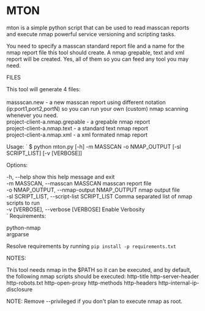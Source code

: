 # MTON

mton is a simple python script that can be used to read masscan reports and execute nmap powerful service versioning and scripting tasks. 

You need to specify a masscan standard report file and a name for the nmap report file this tool should create. A nmap grepable, text and xml report will be created. Yes, all of them so you can feed any tool you may need.

FILES

This tool will generate 4 files:<br>
<br>
massscan.new - a new masscan report using different notation (ip:port1,port2,portN) so you can run your own (custom) nmap scanning whenever you need.<br>
project-client-a.nmap.grepable - a grepable nmap report<br>
project-client-a.nmap.text - a standard text nmap report<br>
project-client-a.nmap.xml - a xml formated nmap report<br>


Usage:
`
$ python mton.py [-h] -m MASSCAN -o NMAP_OUTPUT [-sl SCRIPT_LIST] [-v [VERBOSE]]


Options:

  -h, --help                                      show this help message and exit<br>
  -m MASSCAN, --masscan MASSCAN                   masscan report file<br>
  -o NMAP_OUTPUT, --nmap-output NMAP_OUTPUT       nmap output file<br>
  -sl SCRIPT_LIST, --script-list SCRIPT_LIST      Comma separated list of nmap scripts to run<br>
  -v [VERBOSE], --verbose [VERBOSE]               Enable Verbosity<br>
`
Requirements:<br>

python-nmap<br>
argparse<br>

Resolve requirements by running 
`pip install -p requirements.txt`

NOTES:

This tool needs nmap in the $PATH so it can be executed, and by default, the following nmap scripts should be executed:
http-title
http-server-header
http-robots.txt
http-open-proxy
http-methods
http-headers
http-internal-ip-disclosure



NOTE: Remove --privileged if you don't plan to execute nmap as root.



